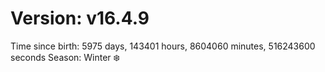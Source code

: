 # Version: v16.4.9
Time since birth: 5975 days, 143401 hours, 8604060 minutes, 516243600 seconds
Season: Winter ❄️
